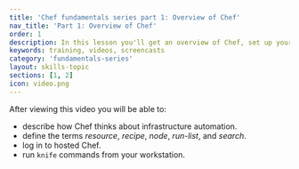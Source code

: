 ```yaml
---
title: 'Chef fundamentals series part 1: Overview of Chef'
nav_title: 'Part 1: Overview of Chef'
order: 1
description: In this lesson you'll get an overview of Chef, set up your  workstation, and sign up for hosted Chef.
keywords: training, videos, screencasts
category: 'fundamentals-series'
layout: skills-topic
sections: [1, 2]
icon: video.png
---
```

After viewing this video you will be able to:

- describe how Chef thinks about infrastructure automation.
- define the terms _resource_, _recipe_, _node_, _run-list_, and _search_.
- log in to hosted Chef.
- run `knife` commands from your workstation.
